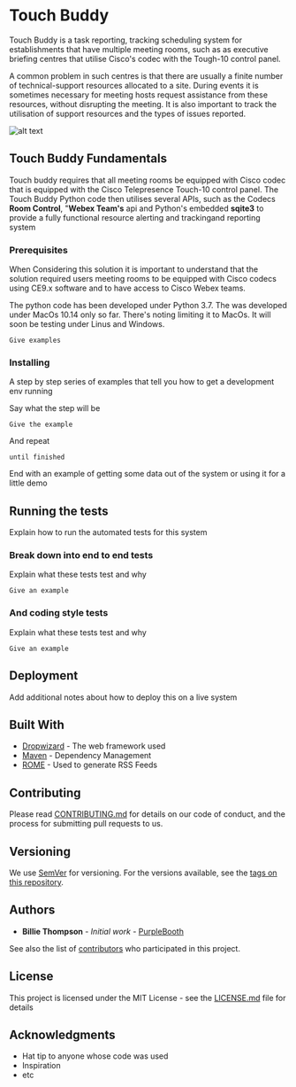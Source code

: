 # Touch Buddy

Touch Buddy is  a task reporting, tracking scheduling system for establishments that have multiple meeting rooms, such as as executive briefing centres that utilise Cisco's codec with the Tough-10 control panel. 

A common problem in such centres is that there are usually a finite number of technical-support resources allocated to a site. During events it is sometimes necessary for meeting hosts request assistance from these resources, without disrupting the meeting. It is also important to track the utilisation of support resources and the types of issues reported.

![alt text](https://github.com/austimbo/touch_Demo/images/Touch_Buddy_overview.jpg?raw=true)

## Touch Buddy Fundamentals

Touch buddy requires that all meeting rooms be equipped with Cisco codec that is equipped with the Cisco Telepresence Touch-10 control panel. The Touch Buddy Python code then utilises several APIs, such as the Codecs **Room Control**,  "**Webex Team's** api and Python's embedded **sqite3** to provide a fully functional resource alerting and trackingand reporting system  

### Prerequisites

When Considering this solution it is important to understand that the solution required users meeting rooms to be equipped with Cisco codecs using CE9.x software and to have access to Cisco Webex teams. 

The python code has been developed under Python 3.7. The was developed under MacOs 10.14 only so far. There's noting limiting it to MacOs. It will soon be testing under Linus and Windows. 

```
Give examples
```

### Installing

A step by step series of examples that tell you how to get a development env running

Say what the step will be

```
Give the example
```

And repeat

```
until finished
```

End with an example of getting some data out of the system or using it for a little demo

## Running the tests

Explain how to run the automated tests for this system

### Break down into end to end tests

Explain what these tests test and why

```
Give an example
```

### And coding style tests

Explain what these tests test and why

```
Give an example
```

## Deployment

Add additional notes about how to deploy this on a live system

## Built With

* [Dropwizard](http://www.dropwizard.io/1.0.2/docs/) - The web framework used
* [Maven](https://maven.apache.org/) - Dependency Management
* [ROME](https://rometools.github.io/rome/) - Used to generate RSS Feeds

## Contributing

Please read [CONTRIBUTING.md](https://gist.github.com/PurpleBooth/b24679402957c63ec426) for details on our code of conduct, and the process for submitting pull requests to us.

## Versioning

We use [SemVer](http://semver.org/) for versioning. For the versions available, see the [tags on this repository](https://github.com/your/project/tags). 

## Authors

* **Billie Thompson** - *Initial work* - [PurpleBooth](https://github.com/PurpleBooth)

See also the list of [contributors](https://github.com/your/project/contributors) who participated in this project.

## License

This project is licensed under the MIT License - see the [LICENSE.md](LICENSE.md) file for details

## Acknowledgments

* Hat tip to anyone whose code was used
* Inspiration
* etc

